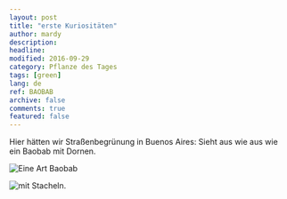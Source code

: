 ```yaml
---
layout: post
title: "erste Kuriositäten"
author: mardy
description: 
headline: 
modified: 2016-09-29
category: Pflanze des Tages
tags: [green]
lang: de
ref: BAOBAB
archive: false
comments: true
featured: false
---
```


Hier hätten wir Straßenbegrünung in Buenos Aires:
Sieht aus wie aus wie ein Baobab mit Dornen.

![Eine Art Baobab]({{site.baseurl}}/images/September/DSCF2158_small.JPG)

![mit Stacheln.]({{site.baseurl}}/images/September/DSCF2159_small.JPG)

